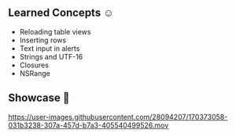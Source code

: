 

## Learned Concepts ☺️
* Reloading table views
* Inserting rows
* Text input in alerts
* Strings and UTF-16
* Closures
* NSRange


## Showcase 📱

https://user-images.githubusercontent.com/28094207/170373058-031b3238-307a-457d-b7a3-405540499526.mov

